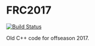 # FRC2017 
[![Build Status](https://travis-ci.org/4924/FRC2017.svg?branch=master)](https://travis-ci.org/4924/FRC2017)

Old C++ code for offseason 2017. 
